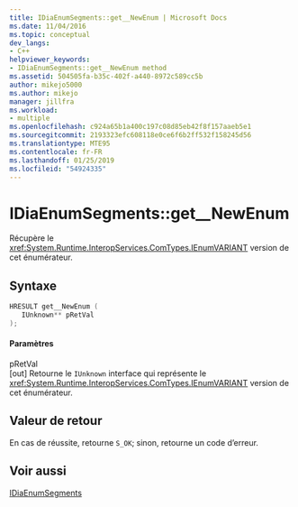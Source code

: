 ```yaml
---
title: IDiaEnumSegments::get__NewEnum | Microsoft Docs
ms.date: 11/04/2016
ms.topic: conceptual
dev_langs:
- C++
helpviewer_keywords:
- IDiaEnumSegments::get__NewEnum method
ms.assetid: 504505fa-b35c-402f-a440-8972c589cc5b
author: mikejo5000
ms.author: mikejo
manager: jillfra
ms.workload:
- multiple
ms.openlocfilehash: c924a65b1a400c197c08d85eb42f8f157aaeb5e1
ms.sourcegitcommit: 2193323efc608118e0ce6f6b2ff532f158245d56
ms.translationtype: MTE95
ms.contentlocale: fr-FR
ms.lasthandoff: 01/25/2019
ms.locfileid: "54924335"
---
```

# <a name="idiaenumsegmentsgetnewenum"></a>IDiaEnumSegments::get__NewEnum
Récupère le <xref:System.Runtime.InteropServices.ComTypes.IEnumVARIANT> version de cet énumérateur.  
  
## <a name="syntax"></a>Syntaxe  
  
```C++  
HRESULT get__NewEnum (   
   IUnknown** pRetVal  
);  
```  
  
#### <a name="parameters"></a>Paramètres  
 pRetVal  
 [out] Retourne le `IUnknown` interface qui représente le <xref:System.Runtime.InteropServices.ComTypes.IEnumVARIANT> version de cet énumérateur.  
  
## <a name="return-value"></a>Valeur de retour  
 En cas de réussite, retourne `S_OK`; sinon, retourne un code d’erreur.  
  
## <a name="see-also"></a>Voir aussi  
 [IDiaEnumSegments](../../debugger/debug-interface-access/idiaenumsegments.md)